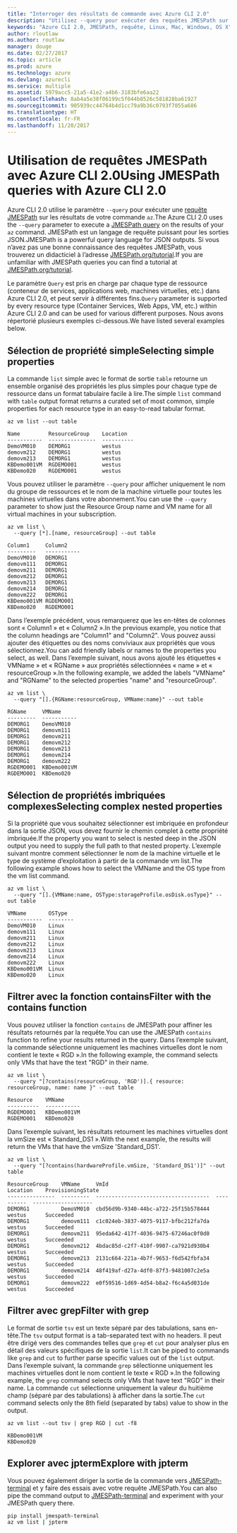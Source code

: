 ```yaml
---
title: "Interroger des résultats de commande avec Azure CLI 2.0"
description: "Utilisez --query pour exécuter des requêtes JMESPath sur la sortie des commandes Azure CLI 2.0."
keywords: "Azure CLI 2.0, JMESPath, requête, Linux, Mac, Windows, OS X"
author: rloutlaw
ms.author: routlaw
manager: douge
ms.date: 02/27/2017
ms.topic: article
ms.prod: azure
ms.technology: azure
ms.devlang: azurecli
ms.service: multiple
ms.assetid: 5979acc5-21a5-41e2-a4b6-3183bfe6aa22
ms.openlocfilehash: 8ab4a5e38f06199c5f044b8526c581828ba61927
ms.sourcegitcommit: 905939cc44764b4d1cc79a9b36c0793f7055a686
ms.translationtype: HT
ms.contentlocale: fr-FR
ms.lasthandoff: 11/20/2017
---
```

# <a name="using-jmespath-queries-with-azure-cli-20"></a><span data-ttu-id="244a1-104">Utilisation de requêtes JMESPath avec Azure CLI 2.0</span><span class="sxs-lookup"><span data-stu-id="244a1-104">Using JMESPath queries with Azure CLI 2.0</span></span>

<span data-ttu-id="244a1-105">Azure CLI 2.0 utilise le paramètre `--query` pour exécuter une [requête JMESPath](http://jmespath.org) sur les résultats de votre commande `az`.</span><span class="sxs-lookup"><span data-stu-id="244a1-105">The Azure CLI 2.0 uses the `--query` parameter to execute a [JMESPath query](http://jmespath.org) on the results of your `az` command.</span></span> <span data-ttu-id="244a1-106">JMESPath est un langage de requête puissant pour les sorties JSON.</span><span class="sxs-lookup"><span data-stu-id="244a1-106">JMESPath is a powerful query language for JSON outputs.</span></span>  <span data-ttu-id="244a1-107">Si vous n’avez pas une bonne connaissance des requêtes JMESPath, vous trouverez un didacticiel à l’adresse [JMESPath.org/tutorial](http://JMESPath.org/tutorial.html).</span><span class="sxs-lookup"><span data-stu-id="244a1-107">If you are unfamiliar with JMESPath queries you can find a tutorial at [JMESPath.org/tutorial](http://JMESPath.org/tutorial.html).</span></span>

<span data-ttu-id="244a1-108">Le paramètre `Query` est pris en charge par chaque type de ressource (conteneur de services, applications web, machines virtuelles, etc.) dans Azure CLI 2.0, et peut servir à différentes fins.</span><span class="sxs-lookup"><span data-stu-id="244a1-108">`Query` parameter is supported by every resource type (Container Services, Web Apps, VM, etc.) within Azure CLI 2.0 and can be used for various different purposes.</span></span>  <span data-ttu-id="244a1-109">Nous avons répertorié plusieurs exemples ci-dessous.</span><span class="sxs-lookup"><span data-stu-id="244a1-109">We have listed several examples below.</span></span>

## <a name="selecting-simple-properties"></a><span data-ttu-id="244a1-110">Sélection de propriété simple</span><span class="sxs-lookup"><span data-stu-id="244a1-110">Selecting simple properties</span></span>

<span data-ttu-id="244a1-111">La commande `list` simple avec le format de sortie `table` retourne un ensemble organisé des propriétés les plus simples pour chaque type de ressource dans un format tabulaire facile à lire.</span><span class="sxs-lookup"><span data-stu-id="244a1-111">The simple `list` command with `table` output format returns a curated set of most common, simple properties for each resource type in an easy-to-read tabular format.</span></span>

```azurecli-interactive
az vm list --out table
```

```
Name         ResourceGroup    Location
-----------  ---------------  ----------
DemoVM010    DEMORG1          westus
demovm212    DEMORG1          westus
demovm213    DEMORG1          westus
KBDemo001VM  RGDEMO001        westus
KBDemo020    RGDEMO001        westus
```

<span data-ttu-id="244a1-112">Vous pouvez utiliser le paramètre `--query` pour afficher uniquement le nom du groupe de ressources et le nom de la machine virtuelle pour toutes les machines virtuelles dans votre abonnement.</span><span class="sxs-lookup"><span data-stu-id="244a1-112">You can use the `--query` parameter to show just the Resource Group name and VM name for all virtual machines in your subscription.</span></span>

```azurecli-interactive
az vm list \
  --query [*].[name, resourceGroup] --out table
```

```
Column1     Column2
---------   -----------
DemoVM010   DEMORG1
demovm111   DEMORG1
demovm211   DEMORG1
demovm212   DEMORG1
demovm213   DEMORG1
demovm214   DEMORG1
demovm222   DEMORG1
KBDemo001VM RGDEMO001
KBDemo020   RGDEMO001
```

<span data-ttu-id="244a1-113">Dans l’exemple précédent, vous remarquerez que les en-têtes de colonnes sont « Column1 » et « Column2 ».</span><span class="sxs-lookup"><span data-stu-id="244a1-113">In the previous example, you notice that the column headings are "Column1" and "Column2".</span></span>  <span data-ttu-id="244a1-114">Vous pouvez aussi ajouter des étiquettes ou des noms conviviaux aux propriétés que vous sélectionnez.</span><span class="sxs-lookup"><span data-stu-id="244a1-114">You can add friendly labels or names to the properties you select, as well.</span></span>  <span data-ttu-id="244a1-115">Dans l’exemple suivant, nous avons ajouté les étiquettes « VMName » et « RGName » aux propriétés sélectionnées « name » et « resourceGroup ».</span><span class="sxs-lookup"><span data-stu-id="244a1-115">In the following example, we added the labels "VMName" and "RGName" to the selected properties "name" and "resourceGroup".</span></span>


```azurecli-interactive
az vm list \
  --query "[].{RGName:resourceGroup, VMName:name}" --out table
```

```
RGName     VMName
---------  -----------
DEMORG1    DemoVM010
DEMORG1    demovm111
DEMORG1    demovm211
DEMORG1    demovm212
DEMORG1    demovm213
DEMORG1    demovm214
DEMORG1    demovm222
RGDEMO001  KBDemo001VM
RGDEMO001  KBDemo020
```

## <a name="selecting-complex-nested-properties"></a><span data-ttu-id="244a1-116">Sélection de propriétés imbriquées complexes</span><span class="sxs-lookup"><span data-stu-id="244a1-116">Selecting complex nested properties</span></span>

<span data-ttu-id="244a1-117">Si la propriété que vous souhaitez sélectionner est imbriquée en profondeur dans la sortie JSON, vous devez fournir le chemin complet à cette propriété imbriquée.</span><span class="sxs-lookup"><span data-stu-id="244a1-117">If the property you want to select is nested deep in the JSON output you need to supply the full path to that nested property.</span></span> <span data-ttu-id="244a1-118">L’exemple suivant montre comment sélectionner le nom de la machine virtuelle et le type de système d’exploitation à partir de la commande vm list.</span><span class="sxs-lookup"><span data-stu-id="244a1-118">The following example shows how to select the VMName and the OS type from the vm list command.</span></span>

```azurecli-interactive
az vm list \
  --query "[].{VMName:name, OSType:storageProfile.osDisk.osType}" --out table
```

```
VMName       OSType
-----------  --------
DemoVM010    Linux
demovm111    Linux
demovm211    Linux
demovm212    Linux
demovm213    Linux
demovm214    Linux
demovm222    Linux
KBDemo001VM  Linux
KBDemo020    Linux
```

## <a name="filter-with-the-contains-function"></a><span data-ttu-id="244a1-119">Filtrer avec la fonction contains</span><span class="sxs-lookup"><span data-stu-id="244a1-119">Filter with the contains function</span></span>

<span data-ttu-id="244a1-120">Vous pouvez utiliser la fonction `contains` de JMESPath pour affiner les résultats retournés par la requête.</span><span class="sxs-lookup"><span data-stu-id="244a1-120">You can use the JMESPath `contains` function to refine your results returned in the query.</span></span>
<span data-ttu-id="244a1-121">Dans l’exemple suivant, la commande sélectionne uniquement les machines virtuelles dont le nom contient le texte « RGD ».</span><span class="sxs-lookup"><span data-stu-id="244a1-121">In the following example, the command selects only VMs that have the text "RGD" in their name.</span></span>  

```azurecli-interactive
az vm list \
  --query "[?contains(resourceGroup, 'RGD')].{ resource: resourceGroup, name: name }" --out table
```

```
Resource    VMName
----------  -----------
RGDEMO001   KBDemo001VM
RGDEMO001   KBDemo020
```

<span data-ttu-id="244a1-122">Dans l’exemple suivant, les résultats retournent les machines virtuelles dont la vmSize est « Standard_DS1 ».</span><span class="sxs-lookup"><span data-stu-id="244a1-122">With the next example, the results will return the VMs that have the vmSize 'Standard_DS1'.</span></span>

```azurecli-interactive
az vm list \
  --query "[?contains(hardwareProfile.vmSize, 'Standard_DS1')]" --out table
```

```
ResourceGroup    VMName     VmId                                  Location    ProvisioningState
---------------  ---------  ------------------------------------  ----------  -------------------
DEMORG1          DemoVM010  cbd56d9b-9340-44bc-a722-25f15b578444  westus      Succeeded
DEMORG1          demovm111  c1c024eb-3837-4075-9117-bfbc212fa7da  westus      Succeeded
DEMORG1          demovm211  95eda642-417f-4036-9475-67246ac0f0d0  westus      Succeeded
DEMORG1          demovm212  4bdac85d-c2f7-410f-9907-ca7921d930b4  westus      Succeeded
DEMORG1          demovm213  2131c664-221a-4b7f-9653-f6d542fbfa34  westus      Succeeded
DEMORG1          demovm214  48f419af-d27a-4df0-87f3-9481007c2e5a  westus      Succeeded
DEMORG1          demovm222  e0f59516-1d69-4d54-b8a2-f6c4a5d031de  westus      Succeeded
```

## <a name="filter-with-grep"></a><span data-ttu-id="244a1-123">Filtrer avec grep</span><span class="sxs-lookup"><span data-stu-id="244a1-123">Filter with grep</span></span>

<span data-ttu-id="244a1-124">Le format de sortie `tsv` est un texte séparé par des tabulations, sans en-tête.</span><span class="sxs-lookup"><span data-stu-id="244a1-124">The `tsv` output format is a tab-separated text with no headers.</span></span> <span data-ttu-id="244a1-125">Il peut être dirigé vers des commandes telles que `grep` et `cut` pour analyser plus en détail des valeurs spécifiques de la sortie `list`.</span><span class="sxs-lookup"><span data-stu-id="244a1-125">It can be piped to commands like `grep` and `cut` to further parse specific values out of the `list` output.</span></span> <span data-ttu-id="244a1-126">Dans l’exemple suivant, la commande `grep` sélectionne uniquement les machines virtuelles dont le nom contient le texte « RGD ».</span><span class="sxs-lookup"><span data-stu-id="244a1-126">In the following example, the `grep` command selects only VMs that have text "RGD" in their name.</span></span>  <span data-ttu-id="244a1-127">La commande `cut` sélectionne uniquement la valeur du huitième champ (séparé par des tabulations) à afficher dans la sortie.</span><span class="sxs-lookup"><span data-stu-id="244a1-127">The `cut` command selects only the 8th field (separated by tabs) value to show in the output.</span></span>

```azurecli-interactive
az vm list --out tsv | grep RGD | cut -f8
```

```
KBDemo001VM
KBDemo020
```

## <a name="explore-with-jpterm"></a><span data-ttu-id="244a1-128">Explorer avec jpterm</span><span class="sxs-lookup"><span data-stu-id="244a1-128">Explore with jpterm</span></span>

<span data-ttu-id="244a1-129">Vous pouvez également diriger la sortie de la commande vers [JMESPath-terminal](https://github.com/jmespath/jmespath.terminal) et y faire des essais avec votre requête JMESPath.</span><span class="sxs-lookup"><span data-stu-id="244a1-129">You can also pipe the command output to [JMESPath-terminal](https://github.com/jmespath/jmespath.terminal) and experiment with your JMESPath query there.</span></span>

```bash
pip install jmespath-terminal
az vm list | jpterm
```

